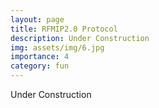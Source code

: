 ```yaml
---
layout: page
title: RFMIP2.0 Protocol
description: Under Construction
img: assets/img/6.jpg
importance: 4
category: fun
---
```


Under Construction